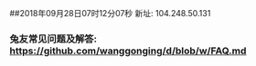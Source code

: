 ##2018年09月28日07时12分07秒 新址: 104.248.50.131
### 兔友常见问题及解答: https://github.com/wanggonging/d/blob/w/FAQ.md
